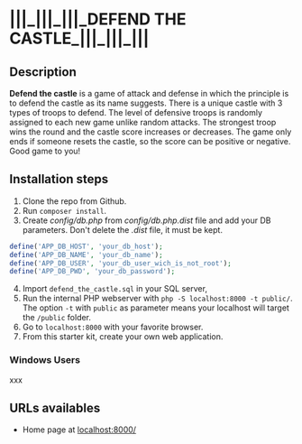 # |||\_|||\_|||\_DEFEND THE CASTLE\_|||\_|||\_|||

## Description

**Defend the castle** is a game of attack and defense in which the principle is to defend the castle as its name suggests.
There is a unique castle with 3 types of troops to defend. The level of defensive troops is randomly assigned to each new game unlike random attacks. The strongest troop wins the round and the castle score increases or decreases. The game only ends if someone resets the castle, so the score can be positive or negative.
Good game to you!

## Installation steps

1. Clone the repo from Github.
2. Run `composer install`.
3. Create *config/db.php* from *config/db.php.dist* file and add your DB parameters. Don't delete the *.dist* file, it must be kept.
```php
define('APP_DB_HOST', 'your_db_host');
define('APP_DB_NAME', 'your_db_name');
define('APP_DB_USER', 'your_db_user_wich_is_not_root');
define('APP_DB_PWD', 'your_db_password');
```
4. Import `defend_the_castle.sql` in your SQL server,
5. Run the internal PHP webserver with `php -S localhost:8000 -t public/`. The option `-t` with `public` as parameter means your localhost will target the `/public` folder.
6. Go to `localhost:8000` with your favorite browser.
7. From this starter kit, create your own web application.

### Windows Users

xxx

## URLs availables

* Home page at [localhost:8000/](localhost:8000/game/play)